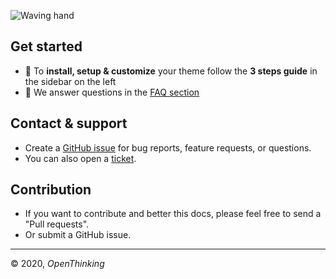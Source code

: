 ![Waving hand](https://emojipedia-us.s3.dualstack.us-west-1.amazonaws.com/thumbs/60/apple/237/waving-hand-sign_1f44b.png)

## Get started

- 🚀 To __install, setup & customize__ your theme follow the __3 steps guide__ in the sidebar on the left
- 🎯 We answer questions in the [FAQ section](#faq)

## Contact & support

- Create a [GitHub issue](https://github.com/openxthinking/master-docs/issues) for bug reports, feature requests, or questions.
- You can also open a [ticket](https://----.com/contact).

## Contribution

- If you want to contribute and better this docs, please feel free to send a "Pull requests".
- Or submit a GitHub issue.

---
&copy; 2020, _OpenThinking_
